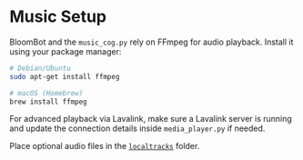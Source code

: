 # Music Setup

BloomBot and the `music_cog.py` rely on FFmpeg for audio playback. Install it using your package manager:

```bash
# Debian/Ubuntu
sudo apt-get install ffmpeg

# macOS (Homebrew)
brew install ffmpeg
```

For advanced playback via Lavalink, make sure a Lavalink server is running and update the connection details inside `media_player.py` if needed.

Place optional audio files in the [`localtracks`](../localtracks) folder.
